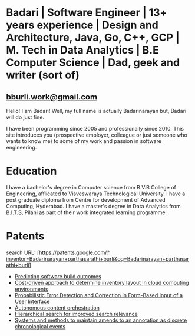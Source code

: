 # Badari | Software Engineer | 13+ years experience | Design and Architecture, Java, Go, C++, GCP | M. Tech in Data Analytics | B.E Computer Science | Dad, geek and writer (sort of)
## bburli.work@gmail.com

Hello! I am Badari! Well, my full name is actually Badarinarayan but, Badari will do just fine.

I have been programming since 2005 and professionally since 2010. This site introduces you (prospective employer, colleague or just someone who wants to know me) to some of my work and passion in software engineering.

# Education

I have a bachelor's degree in Computer science from B.V.B College of Engineering, afflicated to Visveswaraya Technological University.
I have a post graduate diploma from Centre for development of Advanced Computing, Hyderabad.
I have a master's degree in Data Analytics from B.I.T.S, Pilani as part of their work integrated learning programme.

# Patents

search URL:	[https://patents.google.com/?inventor=Badarinarayan+parthasarathi+burli&oq=Badarinarayan+parthasarathi+burli]								

- [Predicting software build outcomes](https://patents.google.com/patent/US10684851B2/en)
- [Cost-driven approach to determine inventory layout in cloud computing environments](https://patents.google.com/patent/US20180374110A1/en)
- [Probabilistic Error Detection and Correction in Form-Based Input of a User Interface](https://patents.google.com/patent/US20220083883A1/en)
- [Autonomous content orchestration](https://patents.google.com/patent/US11301503B2/en)
- [Hierarchical search for improved search relevance](https://patents.google.com/patent/US11205047B2/en)
- [Systems and methods to maintain amends to an annotation as discrete chronological events](https://patents.google.com/patent/US11734502B1/en)
